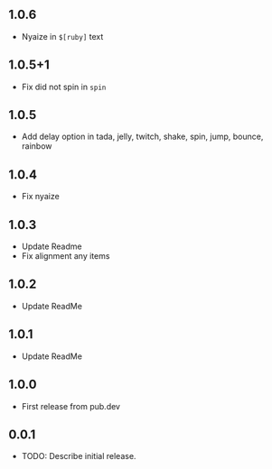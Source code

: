 ## 1.0.6

* Nyaize in `$[ruby]` text

## 1.0.5+1

* Fix did not spin in `spin`

## 1.0.5

* Add delay option in tada, jelly, twitch, shake, spin, jump, bounce, rainbow

## 1.0.4

* Fix nyaize

## 1.0.3

* Update Readme
* Fix alignment any items

## 1.0.2

* Update ReadMe

## 1.0.1

* Update ReadMe

## 1.0.0

* First release from pub.dev

## 0.0.1

* TODO: Describe initial release.
